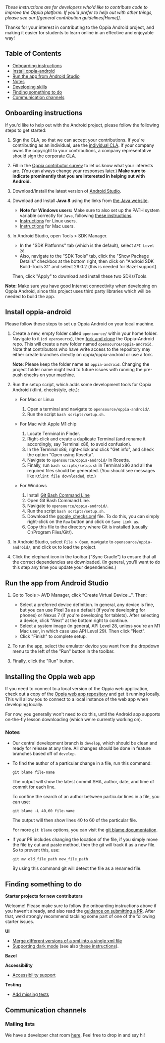 _These instructions are for developers who'd like to contribute code to improve the Oppia platform. If you'd prefer to help out with other things, please see our [[general contribution guidelines|Home]]._

Thanks for your interest in contributing to the Oppia Android project, and making it easier for students to learn online in an effective and enjoyable way!
## Table of Contents

* [Onboarding instructions](#onboarding-instructions)
* [Install oppia-android](#install-oppia-android)
* [Run the app from Android Studio](#run-the-app-from-android-studio)
* [Notes](#notes)
* [Developing skills](https://github.com/oppia/oppia-android/wiki/Developing-skills)
* [Finding something to do](#finding-something-to-do)
* [Communication channels](#communication-channels)


## Onboarding instructions
If you'd like to help out with the Android project, please follow the following steps to get started:

1. Sign the CLA, so that we can accept your contributions. If you're contributing as an individual, use the [individual CLA](https://goo.gl/forms/AttNH80OV0). If your company owns the copyright to your contributions, a company representative should sign the [corporate CLA](https://goo.gl/forms/xDq9gK3Zcv).
2. Fill in the [Oppia contributor survey](https://goo.gl/forms/otv30JV3Ihv0dT3C3) to let us know what your interests are. (You can always change your responses later.) **Make sure to indicate prominently that you are interested in helping out with Android.**
3. Download/Install the latest version of [Android Studio](https://developer.android.com/studio/?gclid=EAIaIQobChMI8fX3n5Lb6AIVmH8rCh24JQsxEAAYASAAEgL4L_D_BwE&gclsrc=aw.ds#downloads). 
4. Download and Install **Java 8** using the links from [the Java website](https://www.java.com/en/download/).
   - **Note for Windows users:** Make sure to also set up the PATH system variable correctly for `Java`, following [these instructions](https://www.java.com/en/download/help/path.html).
   - [Instructions](https://www.java.com/en/download/help/linux_install.html) for Linux users.
   - [Instructions](https://www.java.com/en/download/help/mac_install.html) for Mac users.
5. In Android Studio, open Tools > SDK Manager.
   - In the "SDK Platforms" tab (which is the default), select `API Level 28`.
   - Also, navigate to the "SDK Tools" tab, click the "Show Package Details" checkbox at the bottom right, then click on "Android SDK Build-Tools 31" and select 29.0.2 (this is needed for Bazel support).

   Then, click "Apply" to download and install these two SDKs/Tools.

**Note:** Make sure you have good Internet connectivity when developing on Oppia Android, since this project uses third party libraries which will be needed to build the app.

## Install oppia-android

Please follow these steps to set up Oppia Android on your local machine.

1. Create a new, empty folder called `opensource/` within your home folder. Navigate to it (`cd opensource`), then [fork and clone](https://github.com/oppia/oppia-android/wiki/Fork-and-Clone-Oppia-Android) the Oppia-Android repo. This will create a new folder named `opensource/oppia-android`. Note that contributors who have write access to the repository may either create branches directly on oppia/oppia-android or use a fork.

    **Note**: Please keep the folder name as `oppia-android`. Changing the project folder name might lead to future issues with running the pre-push checks on your machine.

2. Run the setup script, which adds some development tools for Oppia Android (ktlint, checkstyle, etc.):

    - For Mac or Linux
       1. Open a terminal and navigate to `opensource/oppia-android/`.
       2. Run the script `bash scripts/setup.sh`.

    - For Mac with Apple M1 chip
       1. Locate Terminal in Finder.
       2. Right-click and create a duplicate Terminal (and rename it accordingly, say Terminal x86, to avoid confusion).
       3. In the Terminal x86, right-click and click "Get info", and check the option "Open using Rosetta".
       4. Navigate to `opensource/oppia-android/` in Rosetta.
       5. Finally, run `bash scripts/setup.sh` in Terminal x86 and all the required files should be generated. (You should see messages like `Ktlint file downloaded`, etc.)

    - For Windows
       1. Install [Git Bash Command Line](https://gitforwindows.org/)
       2. Open Git Bash Command Line.
       3. Navigate to `opensource/oppia-android/`.
       4. Run the script `bash scripts/setup.sh`.
       5. Download the [google_checks.xml](https://github.com/checkstyle/checkstyle/blob/14005e371803bd52dff429904b354dc3e72638c0/src/main/resources/google_checks.xml) file. To do this, you can simply right-click on the `Raw` button and click on `Save Link as`.
       6. Copy this file to the directory where Git is installed (usually C:/Program Files/Git/).

3. In Android Studio, select `File > Open`, navigate to `opensource/oppia-android/`, and click `OK` to load the project.

4. Click the elephant icon in the toolbar ("Sync Gradle") to ensure that all the correct dependencies are downloaded. (In general, you'll want to do this step any time you update your dependencies.)

## Run the app from Android Studio

1. Go to Tools > AVD Manager, click "Create Virtual Device...". Then:
   - Select a preferred device definition. In general, any device is fine, but you can use Pixel 3a as a default (if you're developing for phones) or Nexus 7 (if you're developing for tablets). After selecting a device, click "Next" at the bottom right to continue.
   - Select a system image (in general, API Level 28, unless you're an M1 Mac user, in which case use API Level 29). Then click "Next".
   - Click "Finish" to complete setup.

2. To run the app, select the emulator device you want from the dropdown menu to the left of the "Run" button in the toolbar.

3. Finally, click the "Run" button.


## Installing the Oppia web app

If you need to connect to a local version of the Oppia web application, check out a copy of the [Oppia web app repository](https://github.com/oppia/oppia) and get it running locally. This will allow you to connect to a local instance of the web app when developing locally.

For now, you generally won't need to do this, until the Android app supports on-the-fly lesson downloading (which we're currently working on).


### Notes

* Our central development branch is `develop`, which should be clean and ready for release at any time. All changes should be done in feature branches based off of `develop`.

* To find the author of a particular change in a file, run this command:

  ```
  git blame file-name
  ```
  The output will show the latest commit SHA, author, date, and time of commit for each line.

  To confine the search of an author between particular lines in a file, you can use:

  ```
  git blame -L 40,60 file-name
  ```
  The output will then show lines 40 to 60 of the particular file.

  For more `git blame` options, you can visit the [git blame documentation](https://git-scm.com/docs/git-blame).

* If your PR includes changing the location of the file, if you simply move the file by cut and paste method, then the git will track it as a new file. So to prevent this, use:
  ```
  git mv old_file_path new_file_path
  ```
  By using this command git will detect the file as a renamed file.


## Finding something to do
**Starter projects for new contributors**

Welcome! Please make sure to follow the onboarding instructions above if you haven’t already, and also read the [guidance on submitting a PR](https://github.com/oppia/oppia-android/wiki/Guidance-on-submitting-a-PR). After that, we’d strongly recommend tackling some part of one of the following starter issues.

**UI**

 - [Merge different versions of a xml into a single xml file](https://github.com/oppia/oppia-android/issues?q=is%3Aopen+is%3Aissue+label%3A%22good+first+issue%22+single+xml+file)
 - [Supporting dark mode](https://github.com/oppia/oppia-android/issues?q=is%3Aissue+in%3Atitle+add+dark+mode) (see also [these instructions](https://github.com/oppia/oppia-android/wiki/Dark-Mode)).

**Bazel**

**Accessibility**

 - [Accessibility support](https://github.com/oppia/oppia-android/issues?q=is%3Aissue+is%3Aopen+a11y)

**Testing**

 - [Add missing tests](https://github.com/oppia/oppia-android/issues?q=is%3Aopen+is%3Aissue+label%3A%22good+first+issue%22+tests)

## Communication channels

### Mailing lists

We have a developer chat room [here](https://gitter.im/oppia/oppia-android). Feel free to drop in and say hi!
